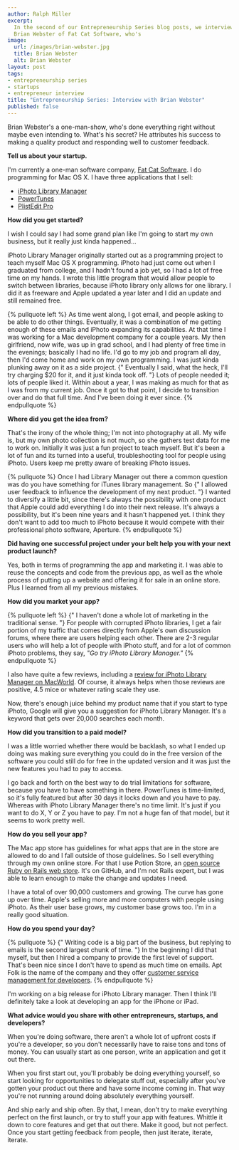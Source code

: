 ```yaml
---
author: Ralph Miller
excerpt:
  In the second of our Entrepreneurship Series blog posts, we interview
  Brian Webster of Fat Cat Software, who's
image:
  url: /images/brian-webster.jpg
  title: Brian Webster
  alt: Brian Webster
layout: post
tags:
- entrepreneurship series
- startups
- entrepreneur interview
title: "Entrepreneurship Series: Interview with Brian Webster"
published: false
---
```


Brian Webster's a one-man-show, who's done everything right without maybe even intending to. What's his secret? He attributes his success to making a quality product and responding well to customer feedback.

**Tell us about your startup.**

I'm currently a one-man software company, [Fat Cat Software](http://fatcatsoftware.com"). I do programming for Mac OS X. I have three applications that I sell:

*   [iPhoto Library Manager](http://www.fatcatsoftware.com/iplm/)
*   [PowerTunes](http://www.fatcatsoftware.com/powertunes/)
*   [PlistEdit Pro](http://www.fatcatsoftware.com/plisteditpro/)

**How did you get started?**

I wish I could say I had some grand plan like I'm going to start my own business, but it really just kinda happened...

iPhoto Library Manager originally started out as a programming project to teach myself Mac OS X programming. iPhoto had just come out when I graduated from college, and I hadn't found a job yet, so I had a lot of free time on my hands. I wrote this little program that would allow people to switch between libraries, because iPhoto library only allows for one library. I did it as freeware and Apple updated a year later and I did an update and still remained free.

{% pullquote left %}
As time went along, I got email, and people asking to be able to do other things. Eventually, it was a combination of me getting enough of these emails and iPhoto expanding its capabilities.  At that time I was working for a Mac development company for a couple years. My then girlfriend, now wife, was up in grad school, and I had plenty of free time in the evenings; basically I had no life. I'd go to my job and program all day, then I'd come home and work on my own programming. I was just kinda plunking away on it as a side project.  {" Eventually I said, what the heck, I'll try charging $20 for it, and it just kinda took off. "} Lots of people needed it; lots of people liked it. Within about a year, I was making as much for that as I was from my current job. Once it got to that point, I decide to transition over and do that full time. And I've been doing it ever since.
{% endpullquote %}

**Where did you get the idea from?**

That's the irony of the whole thing; I'm not into photography at all. My wife is, but my own photo collection is not much, so she gathers test data for me to work on. Initially it was just a fun project to teach myself. But it's been a lot of fun and its turned into a useful, troubleshooting tool for people using iPhoto. Users keep me pretty aware of breaking iPhoto issues.

{% pullquote %}
Once I had Library Manager out there a common question was do you have something for iTunes library management. So {" I allowed user feedback to influence the development of my next product. "} I wanted to diversify a little bit, since there's always the possibility with one product that Apple could add everything I do into their next release. It's always a possibility, but it's been nine years and it hasn't happened yet. I think they don't want to add too much to iPhoto because it would compete with their professional photo software, Aperture.
{% endpullquote %}

**Did having one successful project under your belt help you with your next product launch?**

Yes, both in terms of programming the app and marketing it. I was able to reuse the concepts and code from the previous app, as well as the whole process of putting up a website and offering it for sale in an online store. Plus I learned from all my previous mistakes.

**How did you market your app?**

{% pullquote left %}
{" I haven't done a whole lot of marketing in the traditional sense. "} For people with corrupted iPhoto libraries, I get a fair portion of my traffic that comes directly from Apple's own discussion forums, where there are users helping each other. There are 2-3 regular users who will help a lot of people with iPhoto stuff, and for a lot of common iPhoto problems, they say, *"Go try iPhoto Library Manager."*
{% endpullquote %}

I also have quite a few reviews, including a [review for iPhoto Library Manager on MacWorld](http://www.macworld.com/article/53474/2006/10/iphotolibrarymanager.html). Of course, it always helps when those reviews are positive, 4.5 mice or whatever rating scale they use.

Now, there's enough juice behind my product name that if you start to type iPhoto, Google will give you a suggestion for iPhoto Library Manager. It's a keyword that gets over 20,000 searches each month.

**How did you transition to a paid model?**

I was a little worried whether there would be backlash, so what I ended up doing was making sure everything you could do in the free version of the software you could still do for free in the updated version and it was just the new features you had to pay to access.

I go back and forth on the best way to do trial limitations for software, because you have to have something in there. PowerTunes is time-limited, so it's fully featured but after 30 days it locks down and you have to pay. Whereas with iPhoto Library Manager there's no time limit. It's just if you want to do X, Y or Z you have to pay. I'm not a huge fan of that model, but it seems to work pretty well.

**How do you sell your app?**

The Mac app store has guidelines for what apps that are in the store are allowed to do and I fall outside of those guidelines. So I sell everything through my own online store. For that I use Potion Store, an [open source Ruby on Rails web store](http://www.potionfactory.com/potionstore). It's on GitHub, and I'm not Rails expert, but I was able to learn enough to make the change and updates I need.

I have a total of over 90,000 customers and growing. The curve has gone up over time. Apple's selling more and more computers with people using iPhoto. As their user base grows, my customer base grows too. I'm in a really good situation.

**How do you spend your day?**

{% pullquote %}
{" Writing code is a big part of the business, but replying to emails is the second largest chunk of time. "} In the beginning I did that myself, but then I hired a company to provide the first level of support. That's been nice since I don't have to spend as much time on emails. Apt Folk is the name of the company and they offer [customer service management for developers](http://aptfolk.com/).
{% endpullquote %}

I'm working on a big release for iPhoto Library manager. Then I think I'll definitely take a look at developing an app for the iPhone or iPad.

**What advice would you share with other entrepreneurs, startups, and developers?**

When you're doing software, there aren't a whole lot of upfront costs if you're a developer, so you don't necessarily have to raise tons and tons of money. You can usually start as one person, write an application and get it out there.

When you first start out, you'll probably be doing everything yourself, so start looking for opportunities to delegate stuff out, especially after you've gotten your product out there and have some income coming in. That way you're not running around doing absolutely everything yourself.

And ship early and ship often. By that, I mean, don't try to make everything perfect on the first launch, or try to stuff your app with features. Whittle it down to core features and get that out there. Make it good, but not perfect. Once you start getting feedback from people, then just iterate, iterate, iterate.
